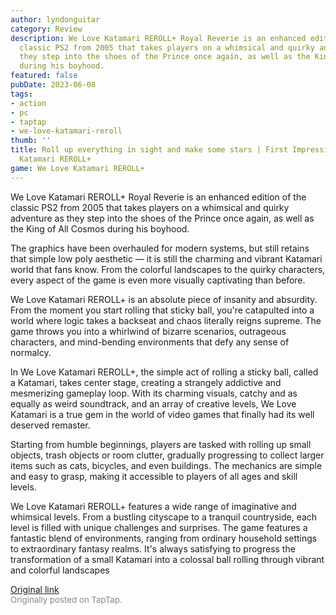 ```yaml
---
author: lyndonguitar
category: Review
description: We Love Katamari REROLL+ Royal Reverie is an enhanced edition of the
  classic PS2 from 2005 that takes players on a whimsical and quirky adventure as
  they step into the shoes of the Prince once again, as well as the King of All Cosmos
  during his boyhood.
featured: false
pubDate: 2023-06-08
tags:
- action
- pc
- taptap
- we-love-katamari-reroll
thumb: ''
title: Roll up everything in sight and make some stars | First Impressions - We Love
  Katamari REROLL+
game: We Love Katamari REROLL+
---
```

We Love Katamari REROLL+ Royal Reverie is an enhanced edition of the classic PS2 from 2005 that takes players on a whimsical and quirky adventure as they step into the shoes of the Prince once again, as well as the King of All Cosmos during his boyhood.

The graphics have been overhauled for modern systems, but still retains that simple low poly aesthetic — it is still the charming and vibrant Katamari world that fans know. From the colorful landscapes to the quirky characters, every aspect of the game is even more visually captivating than before.

We Love Katamari REROLL+ is an absolute piece of insanity and absurdity. From the moment you start rolling that sticky ball, you're catapulted into a world where logic takes a backseat and chaos literally reigns supreme. The game throws you into a whirlwind of bizarre scenarios, outrageous characters, and mind-bending environments that defy any sense of normalcy.

In We Love Katamari REROLL+, the simple act of rolling a sticky ball, called a Katamari, takes center stage, creating a strangely addictive and mesmerizing gameplay loop. With its charming visuals, catchy and as equally as weird soundtrack, and an array of creative levels, We Love Katamari is a true gem in the world of video games that finally had its well deserved remaster.

Starting from humble beginnings, players are tasked with rolling up small objects, trash objects or room clutter, gradually progressing to collect larger items such as cats, bicycles, and even buildings. The mechanics are simple and easy to grasp, making it accessible to players of all ages and skill levels.

We Love Katamari REROLL+ features a wide range of imaginative and whimsical levels. From a bustling cityscape to a tranquil countryside, each level is filled with unique challenges and surprises. The game features a fantastic blend of environments, ranging from ordinary household settings to extraordinary fantasy realms. It's always satisfying to progress the transformation of a small Katamari into a colossal ball rolling through vibrant and colorful landscapes

[Original link](https://www.taptap.io/post/5782532)<br><span style="font-size: 0.95em; color: #888;">Originally posted on TapTap.</span>
